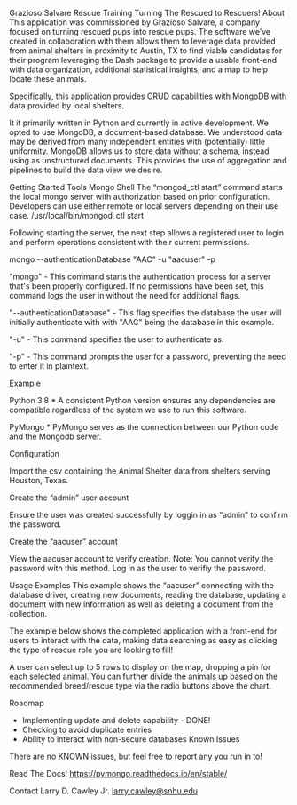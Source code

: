 Grazioso Salvare Rescue Training
Turning The Rescued to Rescuers!
About
This application was commissioned by Grazioso Salvare, a company focused on turning rescued pups into rescue pups. The software we’ve created in collaboration with them allows them to leverage data provided from animal shelters in proximity to Austin, TX to find viable candidates for their program leveraging the Dash package to provide a usable front-end with data organization, additional statistical insights, and a map to help locate these animals.

Specifically, this application provides CRUD capabilities with MongoDB with data provided by local shelters.

It it primarily written in Python and currently in active development. We opted to use MongoDB, a document-based database. We understood data may be derived from many independent entities with (potentially) little uniformity. MongoDB allows us to store data without a schema, instead using  as unstructured documents. This provides the use of aggregation and pipelines to build the data view we desire. 



















Getting Started
Tools
Mongo Shell
The “mongod_ctl start” command starts the local mongo server with authorization based on prior configuration. Developers can use either remote or local servers depending on their use case.
/usr/local/bin/mongod_ctl start



Following starting the server, the next step allows a registered user to login and perform operations consistent with their current permissions.

mongo --authenticationDatabase "AAC" -u "aacuser" -p


"mongo" - This command starts the authentication process for a server that's been properly configured. If no permissions have been set, this command logs the user in without the need for additional flags.

"--authenticationDatabase" - This flag specifies the database the user will initially authenticate with with "AAC" being the database in this example.

"-u" - This command specifies the user to authenticate as.

"-p" - This command prompts the user for a password, preventing the need to enter it in plaintext.


Example






Python 3.8
	* A consistent Python version ensures any dependencies are compatible regardless of the system we use to run this software.

PyMongo
	* PyMongo serves as the connection between our Python code and the Mongodb server.

Configuration

Import the csv containing the Animal Shelter data from shelters serving Houston, Texas.



Create the “admin” user account




Ensure the user was created successfully by loggin in as “admin” to confirm the password.



Create the “aacuser” account


View the aacuser account to verify creation.
Note: You cannot verify the password with this method. Log in as the user to verifiy the password.






Usage Examples
This example shows the “aacuser” connecting with the database driver, creating new documents, reading the database, updating a document with new information as well as deleting a document from the collection.

















The example below shows the completed application with a front-end for users to interact with the data, making data searching as easy as clicking the type of rescue role you are looking to fill! 

A user can select up to 5 rows to display on the map, dropping a pin for each selected animal.
You can further divide the animals up based on the recommended breed/rescue type via the radio buttons above the chart.



Roadmap

* Implementing update and delete capability - DONE!
* Checking to avoid duplicate entries 
* Ability to interact with non-secure databases
Known Issues

There are no KNOWN issues, but feel free to report any you run in to!

Read The Docs!
https://pymongo.readthedocs.io/en/stable/

Contact
Larry D. Cawley Jr.
larry.cawley@snhu.edu

